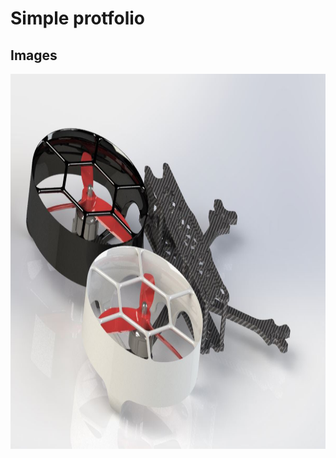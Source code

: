# Simple protfolio
## Images
<img src="https://github.com/Mixyfpv/mixys_quick_ducts/blob/main/pics_and_renders/ducts_full.JPG" height="600">
